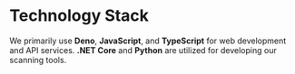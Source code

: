 # Technology Stack

We primarily use **Deno**, **JavaScript**, and **TypeScript** for web development and API services. **.NET Core** and **Python** are utilized for developing our scanning tools.&#x20;

